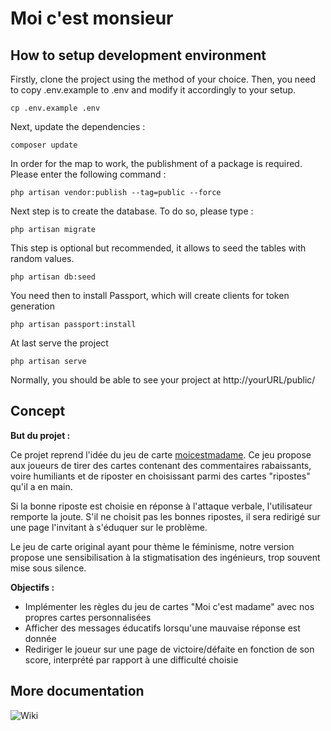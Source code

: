# Moi c'est monsieur
## How to setup development environment

Firstly, clone the project using the method of your choice. Then, you need to copy .env.example to .env and modify it accordingly to your setup.

`cp .env.example .env`

Next, update the dependencies :
```
composer update
```

In order for the map to work, the publishment of a package is required. Please enter the following command :
```
php artisan vendor:publish --tag=public --force
```

Next step is to create the database. To do so, please type :
```
php artisan migrate
```

This step is optional but recommended, it allows to seed the tables with random values.
```
php artisan db:seed
```

You need then to install Passport, which will create clients for token generation
```
php artisan passport:install
```

At last serve the project
```
php artisan serve
```

Normally, you should be able to see your project at http://yourURL/public/

## Concept

**But du projet :**

Ce projet reprend l'idée du jeu de carte [moicestmadame](https://moicestmadame.fr/).
Ce jeu propose aux joueurs de tirer des cartes contenant des commentaires rabaissants, voire humiliants et de riposter en choisissant parmi des cartes "ripostes" qu'il a en main. 

Si la bonne riposte est choisie en réponse à l'attaque verbale, l'utilisateur remporte la joute. S'il ne choisit pas les bonnes ripostes, il sera redirigé sur une page l'invitant à s'éduquer sur le problème.

Le jeu de carte original ayant pour thème le féminisme, notre version propose une 
sensibilisation à la stigmatisation des ingénieurs, trop souvent mise sous silence.

**Objectifs :**

- Implémenter les règles du jeu de cartes "Moi c'est madame" avec nos propres cartes personnalisées
- Afficher des messages éducatifs lorsqu'une mauvaise réponse est donnée
- Rediriger le joueur sur une page de victoire/défaite en fonction de son score, interprété par rapport à une difficulté choisie

## More documentation

![Wiki](https://github.com/HE-Arc/moi-c-est-monsieur/wiki)
